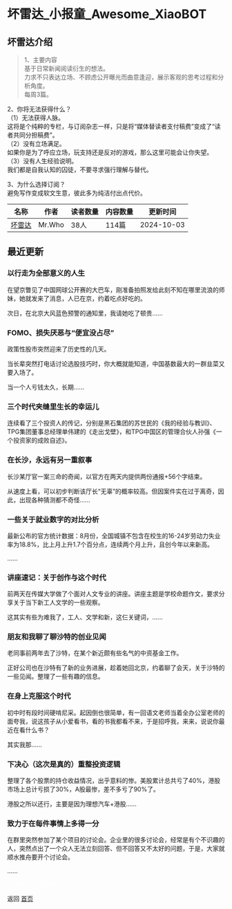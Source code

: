 # 坏雷达_小报童_Awesome_XiaoBOT

## 坏雷达介绍
> 1、主要内容    
基于日常新闻阅读衍生的想法。    
力求不只表达立场、不顾虑公开曝光而曲意逢迎，展示客观的思考过程和分析角度。    
每周3篇。    
    
2、你将无法获得什么？    
（1）无法获得人脉。    
这将是个纯粹的专栏，与订阅杂志一样，只是将“媒体替读者支付稿费”变成了“读者共同分担稿费”。    
（2）没有立场满足。    
如果你是为了呼应立场，玩支持还是反对的游戏，那么这里可能会让你失望。    
（3）没有人生经验说明。    
我们都是自我认知的囚徒，不要寻求强行理解与替代。    
    
3、为什么选择订阅？    
避免写作变成软文生意，彼此多为纯洁付出点代价。  
  


|名称|作者|读者数量|内容数量|更新时间|
|---|---|---|---|---|
|[坏雷达](https://xiaobot.net/p/badradar?refer=0b133df9-27dc-423b-8101-639049001c13)|Mr.Who|38人|114篇|2024-10-03|

## 最近更新
### 以行走为全部意义的人生

在望京瞥见了中国网球公开赛的大巴车，刚准备拍照发给此刻不知在哪里流浪的师妹，她就发来了消息，人已在京，约着吃点好吃的。

次日，在北京大风蓝色预警的通知里，我请她吃了顿贵......

### FOMO、损失厌恶与“便宜没占尽”

政策性股市突然迎来了历史性的几天。

当长辈突然打电话讨论选股技巧时，你大概就能知道，中国基数最大的一群韭菜又要入场了。

当一个人亏钱太久，长期......

### 三个时代夹缝里生长的幸运儿

连续看了三个投资人的传记，分别是黑石集团的苏世民的《我的经验与教训》、TPG集团董事总经理单伟建的《走出戈壁》，和TPG中国区的管理合伙人孙强《一个投资家的成败自述》。

### 在长沙，永远有另一重叙事

长沙某厅官一案三命的奇闻，以官方在两天内提供两份通报+56个字结束。

从速度上看，可以初步判断该厅长“无辜”的概率较高。但因案件实在过于离奇，因此，出现各种猜测都不奇怪......

### 一些关于就业数字的对比分析

最新公布的官方统计数据：8月份，全国城镇不包含在校生的16-24岁劳动力失业率为18.8%，比上月上升1.7个百分点，连续两个月上升，且创今年以来新高。

......

### 讲座速记：关于创作与这个时代

前两天在传媒大学做了个面对人文专业的讲座。讲座主题是学校命题作文，要求分享关于当下新工人文学的一些观察。

这其实有些为难我了，工人、文学和新，这仨关键词，......

### 朋友和我聊了聊沙特的创业见闻

老同事前两年去了沙特，在某个新近颇有些名气的中资基金工作。

正好公司也在沙特有了新的业务进展，趁着她回北京，约着聊了会天，关于沙特的一些见闻。整理了一些有趣的信息。

### 在身上克服这个时代

初中时有段时间硬啃尼采。起因倒也很简单，有一回语文老师当着全办公室老师的面夸我，说这孩子从小爱看书，看的书我都看不来，于是招呼我，来来，说说你最近在看什么书？

其实我那......

### 下决心（这次是真的）重整投资逻辑

整理了各个股票的持仓收益情况，出乎意料的惨。美股累计总共亏了40%，港股市场上总计亏损了30%，A股最惨，差不多亏了90%了。

港股之所以还行，主要是因为理想汽车+港股......

### 致力于在每件事情上多得一分

在群里突然参加了某个项目的讨论会。企业里的很多讨论会，经常是有个不识趣的人，突然点出了一个众人无法立刻回答、但不回答又不太好的问题，于是，大家就顺水推舟要开个讨论会。

......


<a href="https://github.com/Reno9527/awesome-xiaobot" style="color: white; text-decoration: none;">awesome-xiaobot</a>

返回 [首页](../README.md)
